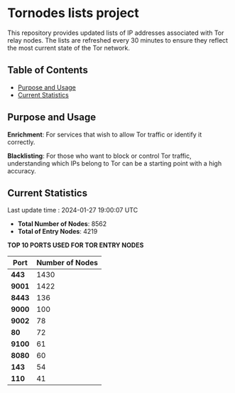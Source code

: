 # Tornodes lists project

This repository provides updated lists of IP addresses associated with Tor relay nodes. The lists are refreshed every 30 minutes to ensure they reflect the most current state of the Tor network.

## Table of Contents

- [Purpose and Usage](#purpose-and-usage)
- [Current Statistics](#current-statistics)


## Purpose and Usage

**Enrichment**: For services that wish to allow Tor traffic or identify it correctly.

**Blacklisting**: For those who want to block or control Tor traffic, understanding which IPs belong to Tor can be a starting point with a high accuracy.

## Current Statistics

Last update time : 2024-01-27 19:00:07 UTC

- **Total Number of Nodes**: 8562
- **Total of Entry Nodes**: 4219

**TOP 10 PORTS USED FOR TOR ENTRY NODES**

| **Port** | **Number of Nodes** |
|------|-----------------|
| **443**   | 1430  |
| **9001**   | 1422  |
| **8443**   | 136  |
| **9000**   | 100  |
| **9002**   | 78  |
| **80**   | 72  |
| **9100**   | 61  |
| **8080**   | 60  |
| **143**   | 54  |
| **110**   | 41  |

